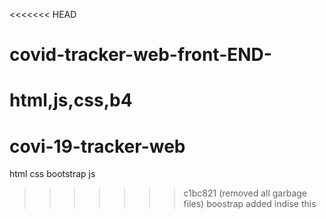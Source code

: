 <<<<<<< HEAD
# covid-tracker-web-front-END-
html,js,css,b4
=======
# covi-19-tracker-web
html css bootstrap js
>>>>>>> c1bc821 (removed all garbage files)
boostrap added indise this
